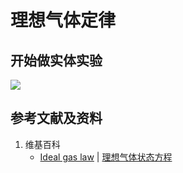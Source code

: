 # 理想气体定律

## 开始做实体实验

![](/images/能量/物质的状态/理想气体定律/1a1.jpg)

## 参考文献及资料

1. 维基百科
	- [Ideal gas law](https://en.wikipedia.org/wiki/Ideal_gas_law) | [理想气体状态方程](https://zh.wikipedia.org/wiki/%E7%90%86%E6%83%B3%E6%B0%94%E4%BD%93%E7%8A%B6%E6%80%81%E6%96%B9%E7%A8%8B)